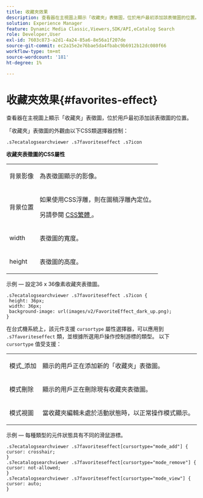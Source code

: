 ```yaml
---
title: 收藏夾效果
description: 查看器在主視圖上顯示「收藏夾」表徵圖，位於用戶最初添加該表徵圖的位置。
solution: Experience Manager
feature: Dynamic Media Classic,Viewers,SDK/API,eCatalog Search
role: Developer,User
exl-id: 7603c873-a2d1-4a24-85a6-8e56a1f207de
source-git-commit: ec2a15e2e76bae5da4fbabc9b6912b12dc080f66
workflow-type: tm+mt
source-wordcount: '181'
ht-degree: 1%

---
```


# 收藏夾效果{#favorites-effect}

查看器在主視圖上顯示「收藏夾」表徵圖，位於用戶最初添加該表徵圖的位置。

<!--<a id="section_061E550C1C1D4DB2BD663A898895B38C"></a>-->

「收藏夾」表徵圖的外觀由以下CSS類選擇器控制：

```
.s7ecatalogsearchviewer .s7favoriteseffect .s7icon
```

**收藏夾表徵圖的CSS屬性**

<table id="table_C48C56E696304C9BAFEE71BA9EA9A174"> 
 <tbody> 
  <tr> 
   <td colname="col1"> <p> <span class="codeph"> 背景影像 </span> </p> </td> 
   <td colname="col2"> <p> 為表徵圖顯示的影像。 </p> </td> 
  </tr> 
  <tr> 
   <td colname="col1"> <p> <span class="codeph"> 背景位置 </span> </p> </td> 
   <td colname="col2"> <p> 如果使用CSS浮雕，則在圖稿浮雕內定位。 </p> <p>另請參閱 <a href="../../../c-html5-s7-aem-asset-viewers/c-html5-ecatsearch-viewer-about/c-html5-ecatsearch-viewer-customizingviewer/c-html5-ecatsearch-viewer-customizingviewer.md#section-9d570f95eb2443aca74c1b02f6e89aff" format="dita" scope="local"> CSS繁體 </a>。 </p> </td> 
  </tr> 
  <tr> 
   <td colname="col1"> <p> <span class="codeph"> width </span> </p> </td> 
   <td colname="col2"> <p>表徵圖的寬度。 </p> </td> 
  </tr> 
  <tr> 
   <td colname="col1"> <p> <span class="codeph"> height </span> </p> </td> 
   <td colname="col2"> <p>表徵圖的高度。 </p> </td> 
  </tr> 
 </tbody> 
</table>

示例 — 設定36 x 36像素收藏夾表徵圖。

```
.s7ecatalogsearchviewer .s7favoriteseffect .s7icon { 
 height: 36px; 
 width: 36px;  
 background-image: url(images/v2/FavoriteEffect_dark_up.png); 
}
```

在台式機系統上，該元件支援 `cursortype` 屬性選擇器，可以應用到 `.s7favoriteseffect` 類，並根據所選用戶操作控制游標的類型。 以下 `cursortype` 值受支援：

<table id="table_71F8F333909247E4ACFEBDE3A1370EAB"> 
 <tbody> 
  <tr> 
   <td colname="col1"> <p> <span class="codeph"> 模式_添加 </span> </p> </td> 
   <td colname="col2"> <p>顯示的用戶正在添加新的「收藏夾」表徵圖。 </p> </td> 
  </tr> 
  <tr> 
   <td colname="col1"> <p> <span class="codeph"> 模式刪除 </span> </p> </td> 
   <td colname="col2"> <p>顯示的用戶正在刪除現有收藏夾表徵圖。 </p> </td> 
  </tr> 
  <tr> 
   <td colname="col1"> <p> <span class="codeph"> 模式視圖 </span> </p> </td> 
   <td colname="col2"> <p>當收藏夾編輯未處於活動狀態時，以正常操作模式顯示。 </p> </td> 
  </tr> 
 </tbody> 
</table>

示例 — 每種類型的元件狀態具有不同的滑鼠游標。

```
.s7ecatalogsearchviewer .s7favoriteseffect[cursortype="mode_add"] { 
cursor: crosshair; 
} 
.s7ecatalogsearchviewer .s7favoriteseffect[cursortype="mode_remove"] { 
cursor: not-allowed; 
} 
.s7ecatalogsearchviewer .s7favoriteseffect[cursortype="mode_view"] { 
cursor: auto; 
}
```
